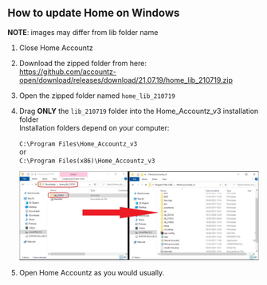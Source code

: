 ## How to update Home on Windows

**NOTE**: images may differ from lib folder name

1. Close Home Accountz
2. Download the zipped folder from here:    
   <https://github.com/accountz-open/download/releases/download/21.07.19/home_lib_210719.zip>   
3. Open the zipped folder named `home_lib_210719`
4. Drag **ONLY** the `lib_210719` folder into the Home_Accountz_v3 installation folder    
   Installation folders depend on your computer:    
  
   `C:\Program Files\Home_Accountz_v3`  
    or   
    `C:\Program Files(x86)\Home_Accountz_v3`  
     
    ![haz update lib windows](haz-update-lib-win.jpg)

5. Open Home Accountz as you would usually.


